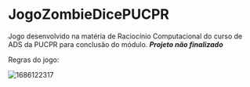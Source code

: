 # JogoZombieDicePUCPR
Jogo desenvolvido na matéria de Raciocínio Computacional do curso de ADS da PUCPR para conclusão do módulo.
***Projeto não finalizado***

Regras do jogo: 

![1686122317](https://github.com/Thzzao/JogoZombieDicePUCPR/assets/95200381/30f62774-9d25-45c4-b3de-a2e15a4faa53)



